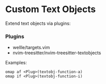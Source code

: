 # Custom Text Objects

Extend text objects via plugins:

### Plugins
- wellle/targets.vim
- nvim-treesitter/nvim-treesitter-textobjects

Examples:
```vim
omap af <Plug>(textobj-function-a)
omap if <Plug>(textobj-function-i)